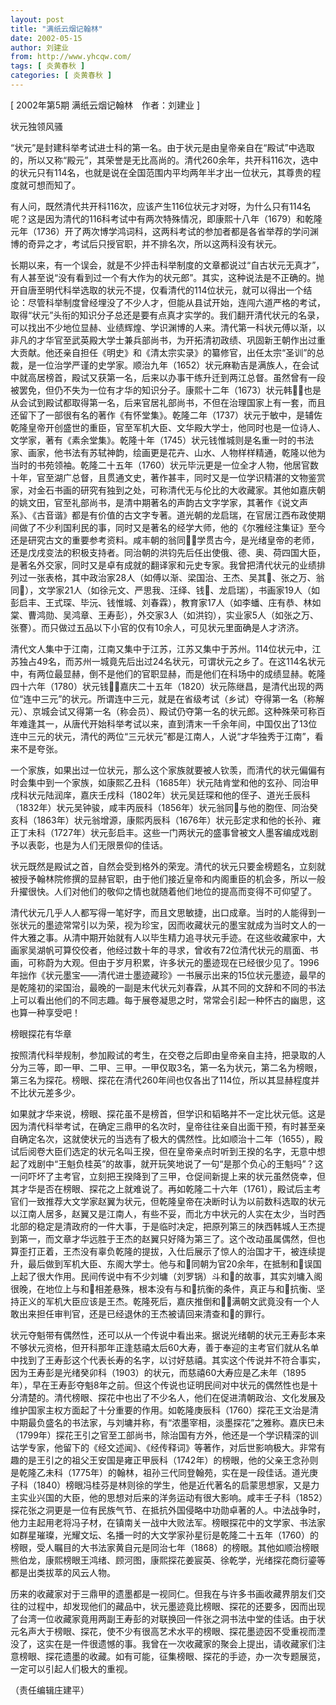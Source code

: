 ```yaml
---
layout: post
title: "满纸云烟记翰林"
date: 2002-05-15
author: 刘建业
from: http://www.yhcqw.com/
tags: [ 炎黄春秋 ]
categories: [ 炎黄春秋 ]
---
```



[ 2002年第5期 满纸云烟记翰林　作者：刘建业 ]

状元独领风骚


“状元”是封建科举考试进士科的第一名。由于状元是由皇帝亲自在“殿试”中选取的，所以又称“殿元”，其荣誉是无比高尚的。清代260余年，共开科116次，选中的状元只有114名，也就是说在全国范围内平均两年半才出一位状元，其尊贵的程度就可想而知了。


有人问，既然清代共开科116次，应该产生116位状元才对呀，为什么只有114名呢？这是因为清代的116科考试中有两次特殊情况，即康熙十八年（1679）和乾隆元年（1736）开了两次博学鸿词科，这两科考试的参加者都是各省举荐的学问渊博的奇异之才，考试后只授官职，并不排名次，所以这两科没有状元。


长期以来，有一个误会，就是不少抨击科举制度的文章都说过“自古状元无真才”，有人甚至说“没有看到过一个有大作为的状元郎”。其实，这种说法是不正确的。抛开自唐至明代科举选取的状元不提，仅看清代的114位状元，就可以得出一个结论：尽管科举制度曾经埋没了不少人才，但能从县试开始，连闯六道严格的考试，取得“状元”头衔的知识分子总还是要有点真才实学的。我们翻开清代状元的名录，可以找出不少地位显赫、业绩辉煌、学识渊博的人来。清代第一科状元傅以渐，以非凡的才华官至武英殿大学士兼兵部尚书，为开拓清初政绩、巩固新王朝作出过重大贡献。他还亲自担任《明史》和《清太宗实录》的纂修官，出任太宗“圣训”的总裁，是一位治学严谨的史学家。顺治九年（1652）状元麻勒吉是满族人，在会试中就高居榜首，殿试又获第一名，后来以办事干练升迁到两江总督。虽然曾有一段被罢免，但仍不失为一位有才华的知识分子。康熙十二年（1673）状元韩，也是从会试到殿试都取得第一名，后来官居礼部尚书，不但在治理国家上有一套，而且还留下了一部很有名的著作《有怀堂集》。乾隆二年（1737）状元于敏中，是辅佐乾隆皇帝开创盛世的重臣，官至军机大臣、文华殿大学士，他同时也是一位诗人、文学家，著有《素余堂集》。乾隆十年（1745）状元钱惟城则是名重一时的书法家、画家，他书法有苏轼神韵，绘画更是花卉、山水、人物样样精通，乾隆以他为当时的书苑领袖。乾隆二十五年（1760）状元毕沅更是一位全才人物，他居官数十年，官至湖广总督，且贯通文史，著作甚丰，同时又是一位学识精湛的文物鉴赏家，对金石书画的研究有独到之处，可称清代无与伦比的大收藏家。其他如嘉庆朝的姚文田，官至礼部尚书，是清中期著名的声韵古文字学家，其著作《说文声系》、《古音谐》都是有价值的古文字专著。道光朝的龙启瑞，在官居江西布政使期间做了不少利国利民的事，同时又是著名的经学大师，他的《尔雅经注集证》至今还是研究古文的重要参考资料。咸丰朝的翁同，学贯古今，是光绪皇帝的老师，还是戊戌变法的积极支持者。同治朝的洪钧先后任出使俄、德、奥、荷四国大臣，是著名外交家，同时又是卓有成就的翻译家和元史专家。我曾把清代状元的业绩排列过一张表格，其中政治家28人（如傅以渐、梁国治、王杰、吴其、张之万、翁同），文学家21人（如徐元文、严思我、汪绎、钱、龙启瑞），书画家19人（如彭启丰、王式琛、毕沅、钱惟城、刘春霖），教育家17人（如李蟠、庄有恭、林如棠、曹鸿勋、吴鸿章、王寿彭），外交家3人（如洪钧），实业家5人（如张之万、张謇）。而只做过五品以下小官的仅有10余人，可见状元里面确是人才济济。


清代文人集中于江南，江南又集中于江苏，江苏又集中于苏州。114位状元中，江苏独占49名，而苏州一城竟先后出过24名状元，可谓状元之乡了。在这114名状元中，有两位最显赫，倒不是他们的官职显赫，而是他们在科场中的成绩显赫。乾隆四十六年（1780）状元钱，嘉庆二十五年（1820）状元陈继昌，是清代出现的两位“连中三元”的状元。所谓连中三元，就是在省级考试（乡试）夺得第一名（称解元）、京城会试又得第一名（称会员）、殿试仍夺第一名的状元郎。这种殊荣可称百年难逢其一，从唐代开始科举考试以来，直到清末一千余年间，中国仅出了13位连中三元的状元，清代的两位“三元状元”都是江南人，人说“才华独秀于江南”，看来不是夸张。


一个家族，如果出过一位状元，那么这个家族就要被人钦羡，而清代的状元偏偏有时会集中到一个家族，如康熙乙丑科（1685年）状元陆肯堂和他的玄孙、同治甲戌科状元陆润庠，嘉庆壬戌科（1802年）状元吴廷琛和他的侄子、道光壬辰科（1832年）状元吴钟骏，咸丰丙辰科（1856年）状元翁同与他的胞侄、同治癸亥科（1863年）状元翁增源，康熙丙辰科（1676年）状元彭定求和他的长孙、雍正丁未科（1727年）状元彭启丰。这些一门两状元的盛事曾被文人墨客编成戏剧予以表彰，也是为人们无限景仰的佳话。


状元既然是殿试之首，自然会受到格外的荣宠。清代的状元只要金榜题名，立刻就被授予翰林院修撰的显赫官职，由于他们接近皇帝和内阁重臣的机会多，所以一般升擢很快。人们对他们的敬仰之情也就随着他们地位的提高而变得不可仰望了。


清代状元几乎人人都写得一笔好字，而且文思敏捷，出口成章。当时的人能得到一张状元的墨迹常常引以为荣，视为珍宝，因而收藏状元的墨宝就成为当时文人的一件大雅之事。从清中期开始就有人以毕生精力追寻状元手迹。在这些收藏家中，大画家吴湖帆可算佼佼者，他经过数十年的寻求，曾收有72位清代状元的扇面、书画，可称蔚为大观。但由于岁月积累，许多状元的墨迹现在已经很少见了。1996年拙作《状元墨宝——清代进士墨迹藏珍》一书展示出来的15位状元墨迹，最早的是乾隆初的梁国治，最晚的一副是末代状元刘春霖，从其不同的文辞和不同的书法上可以看出他们的不同志趣。每于展卷凝思之时，常常会引起一种怀古的幽思，这也算一种享受吧！

榜眼探花有华章


按照清代科举规制，参加殿试的考生，在交卷之后即由皇帝亲自主持，把录取的人分为三等，即一甲、二甲、三甲。一甲仅取3名，第一名为状元，第二名为榜眼，第三名为探花。榜眼、探花在清代260年间也仅各出了114位，所以其显赫程度并不比状元差多少。


如果就才华来说，榜眼、探花虽不是榜首，但学识和韬略并不一定比状元低。这是因为清代科举考试，在确定三鼎甲的名次时，皇帝往往亲自出面干预，有时甚至亲自确定名次，这就使状元的当选有了极大的偶然性。比如顺治十二年（1655），殿试后阅卷大臣们选定的状元名叫王揆，但在皇帝亲点时听到王揆的名字，无意中想起了戏剧中“王魁负桂英”的故事，就开玩笑地说了一句“是那个负心的王魁吗”？这一问吓坏了主考官，立刻把王揆降到了三甲，仓促间新提上来的状元虽然侥幸，但其才华是否在榜眼、探花之上就难说了。再如乾隆二十六年（1761），殿试后主考官们一致推荐大文学家赵翼为状元，但乾隆皇帝在决断时认为以前数科选取的状元以江南人居多，赵翼又是江南人，有些不妥，而北方中状元的人实在太少，当时西北部的稳定是清政府的一件大事，于是临时决定，把原列第三的陕西韩城人王杰提到第一，而文章才华远胜于王杰的赵翼只好降为第三了。这个改动虽属偶然，但也算歪打正着，王杰没有辜负乾隆的提拔，入仕后展示了惊人的治国才干，被连续提升，最后做到军机大臣、东阁大学士。他与和同朝为官20余年，在抵制和误国上起了很大作用。民间传说中有不少刘墉（刘罗锅）斗和的故事，其实刘墉入阁很晚，在地位上与和相差悬殊，根本没有与和抗衡的条件，真正与和抗衡、坚持正义的军机大臣应该是王杰。乾隆死后，嘉庆推倒和，满朝文武竟没有一个人敢出来担任审判官，还是已经退休的王杰被请回来清查和的罪行。


状元夺魁带有偶然性，还可以从一个传说中看出来。据说光绪朝的状元王寿彭本来不够状元资格，但开科那年正逢慈禧太后60大寿，善于奉迎的主考官们就从名单中找到了王寿彭这个代表长寿的名字，以讨好慈禧。其实这个传说并不符合事实，因为王寿彭是光绪癸卯科（1903）的状元，而慈禧60大寿应是乙未年（1895年），早在王寿彭夺魁8年之前。但这个传说也证明民间对中状元的偶然性也是十分清楚的。清代榜眼、探花中也出了不少名人，他们在促进清朝政治、文化发展及维护国家主权方面起了十分重要的作用。如乾隆庚辰科（1760）探花王文治是清中期最负盛名的书法家，与刘墉并称，有“浓墨宰相，淡墨探花”之雅称。嘉庆巳未（1799年）探花王引之官至工部尚书，除治国有方外，他还是一个学识精深的训诂学专家，他留下的《经文述闻》、《经传释词》等著作，对后世影响极大。非常有趣的是王引之的祖父王安国是雍正甲辰科（1742年）的榜眼，他的父亲王念孙则是乾隆乙未科（1775年）的翰林，祖孙三代同登翰苑，实在是一段佳话。道光庚子科（1840）榜眼冯桂芬是林则徐的学生，他是近代著名的启蒙思想家，又是力主实业兴国的大臣，他的思想对后来的洋务运动有很大影响。咸丰壬子科（1852）探花张之洞更是一位有民族气节、在抵抗外国侵略中功勋卓著的人。中法战争时，他力主起用老将冯子材，在镇南关一战中大败法军。榜眼探花中的文学家、书法家如群星璀璨，光耀文坛、名播一时的大文学家孙星衍是乾隆二十五年（1760）的榜眼，受人瞩目的大书法家黄自元是同治七年（1868）的榜眼。其他如顺治榜眼熊伯龙，康熙榜眼王鸿绪、顾河图，康熙探花姜宸英、徐乾学，光绪探花商衍鎏等都是出类拔萃的风云人物。


历来的收藏家对于三鼎甲的遗墨都是一视同仁。但我在与许多书画收藏界朋友们交往的过程中，却发现他们的藏品中，状元墨迹竟比榜眼、探花的还要多，因而出现了台湾一位收藏家竟用两副王寿彭的对联换回一件张之洞书法中堂的佳话。由于状元名声大于榜眼、探花，使不少有很高艺术水平的榜眼、探花墨迹因不受重视而湮没了，这实在是一件很遗憾的事。我曾在一次收藏家的聚会上提出，请收藏家们注意榜眼、探花遗墨的收藏。如有可能，征集榜眼、探花的手迹，办一次专题展览，一定可以引起人们极大的重视。

（责任编辑庄建平）


